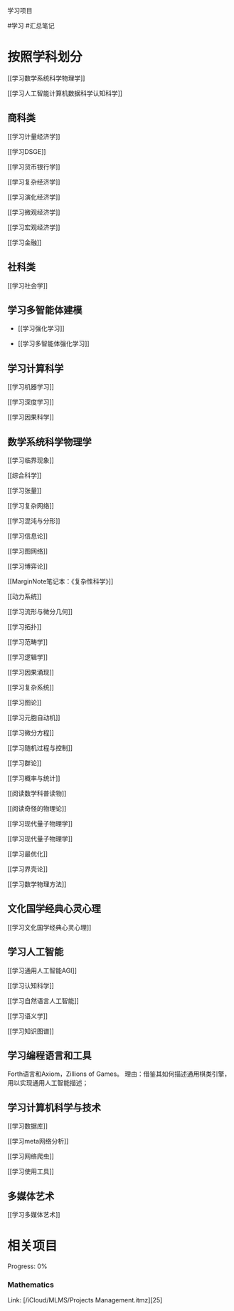 学习项目

#学习 
#汇总笔记 


# 按照学科划分

[[学习数学系统科学物理学]]

[[学习人工智能计算机数据科学认知科学]]



## 商科类
  
[[学习计量经济学]]


[[学习DSGE]]
  
[[学习货币银行学]]
  
[[学习复杂经济学]]
  
[[学习演化经济学]]

[[学习微观经济学]]

[[学习宏观经济学]]
  
[[学习金融]]

  
## 社科类  
  
[[学习社会学]]
  
## 学习多智能体建模

- [[学习强化学习]]

- [[学习多智能体强化学习]]


## 学习计算科学

[[学习机器学习]]

[[学习深度学习]]



[[学习因果科学]]


## 数学系统科学物理学

[[学习临界现象]]
  
[[综合科学]]
  
[[学习张量]]
  
[[学习复杂网络]] 
  
[[学习混沌与分形]]
  
[[学习信息论]]
 
[[学习图网络]]
  
[[学习博弈论]]
  
[[MarginNote笔记本：《复杂性科学》]]
  
[[动力系统]]
  
[[学习流形与微分几何]]
  
[[学习拓扑]]
  
[[学习范畴学]]
  
[[学习逻辑学]]


[[学习因果涌现]]

[[学习复杂系统]]
  
[[学习图论]]
  
[[学习元胞自动机]]
  
[[学习微分方程]]

[[学习随机过程与控制]]
  
[[学习群论]]

[[学习概率与统计]]
  
[[阅读数学科普读物]]

[[阅读奇怪的物理论]]
  
[[学习现代量子物理学]]
  
[[学习现代量子物理学]]
  
[[学习最优化]]
  
[[学习界壳论]]

[[学习数学物理方法]]
  
  


## 文化国学经典心灵心理

[[学习文化国学经典心灵心理]]

## 学习人工智能

[[学习通用人工智能AGI]]

[[学习认知科学]]

[[学习自然语言人工智能]]

[[学习语义学]]

[[学习知识图谱]]


## 学习编程语言和工具

Forth语言和Axiom，Zillions of Games。
理由：借鉴其如何描述通用棋类引擎，用以实现通用人工智能描述；

## 学习计算机科学与技术

[[学习数据库]]

[[学习meta网络分析]]

[[学习网络爬虫]]

[[学习使用工具]]

  

## 多媒体艺术

[[学习多媒体艺术]]



  
# 相关项目
  
Progress: 0%  
  
### Mathematics  
  
Link: [/iCloud/MLMS/Projects Management.itmz][25]  
  

  









